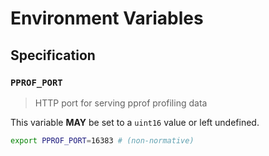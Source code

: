 # Environment Variables

## Specification

### `PPROF_PORT`

> HTTP port for serving pprof profiling data

This variable **MAY** be set to a `uint16` value or left undefined.

```bash
export PPROF_PORT=16383 # (non-normative)
```
